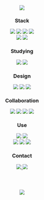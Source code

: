 <div align=center> <!-- 중앙 정렬 -->

  <!-- 내 이름, 직업 써 있는 대문 -->
  <img src="https://capsule-render.vercel.app/api?type=soft&color=auto&height=120&section=header&text=Seungjeon%20Baik&fontSize=40&fontColor=ffffff&desc=FrontEnd%20Developer&descSize=20&descAlignY=80&animation=twinkling"/>

  <h3> Stack </h3> <!-- 개발 툴 -->
  <img src="https://img.shields.io/badge/HTML5-E34F26?style=flat-square&logo=html5&logoColor=white"/></a> <!-- html5 --> 
  <img src="https://img.shields.io/badge/CSS3-1572B6?style=flat-square&logo=css3&logoColor=white"/></a> <!-- css3 --> 
  <img src="https://img.shields.io/badge/JavaScript-F7DF1E?style=flat-square&logo=javascript&logoColor=white"/></a> <!-- js --> 
  <img src="https://img.shields.io/badge/jQuery-0769AD?style=flat-square&logo=jQuery&logoColor=white"/></a> <!-- jquery -->
  <br>
  <img src="https://img.shields.io/badge/Bootstrap-7952B3?style=flat-square&logo=bootstrap&logoColor=white"/></a> <!-- bootstrap --> 
  <img src="https://img.shields.io/badge/Ajax-0769AD?style=flat-square&logo=jQuery&logoColor=white"/></a> <!-- ajax --> 
  
  <h3> Studying </h3> <!-- 공부 중 -->
  <img src="https://img.shields.io/badge/React-61DAFB?style=flat-square&logo=react&logoColor=white"/></a> <!-- react --> 
  <img src="https://img.shields.io/badge/React Native-61DAFB?style=flat-square&logo=react&logoColor=white"/></a> <!-- rn --> 
  

  <h3> Design </h3> <!-- 디자인 툴 --> 
  <img src="https://img.shields.io/badge/Photoshop-31A8FF?style=flat-square&logo=adobephotoshop&logoColor=white"/></a> <!-- ps --> 
  <img src="https://img.shields.io/badge/Illustrator-FF9A00?style=flat-square&logo=adobeillustrator&logoColor=white"/></a> <!-- ai --> 
  <img src="https://img.shields.io/badge/Figma-F24E1E?style=flat-square&logo=figma&logoColor=white"/></a> <!-- figma --> 

  <h3> Collaboration </h3> <!-- 협업 툴 --> 
  <img src="https://img.shields.io/badge/Github-181717?style=flat-square&logo=github&logoColor=white"/></a> <!-- github --> 
  <img src="https://img.shields.io/badge/GitLab-FCA121?style=flat-square&logo=gitlab&logoColor=white"/></a> <!-- gitlab --> 
  <img src="https://img.shields.io/badge/Notion-000000?style=flat-square&logo=notion&logoColor=white"/></a> <!-- notion --> 
  <img src="https://img.shields.io/badge/Slack-4A154B?style=flat-square&logo=slack&logoColor=white"/></a> <!-- slack --> 

  <h3> Use </h3> <!-- 사용 -->
  <img src="https://img.shields.io/badge/VSCode-007ACC?style=flat-square&logo=visualstudiocode&logoColor=white"/></a> <!-- VSCode --> 
  <img src="https://img.shields.io/badge/Eclipse-2C2255?style=flat-square&logo=eclipse&logoColor=white"/></a> <!-- 이클립스 -->
  <br>
  <img src="https://img.shields.io/badge/Windows-0078D6?style=flat-square&logo=windows&logoColor=white"/></a> <!-- 윈도우 --> 
  <img src="https://img.shields.io/badge/macOS-000000?style=flat-square&logo=macos&logoColor=white"/></a> <!-- 맥 --> 
  <img src="https://img.shields.io/badge/Linux-FCC624?style=flat-square&logo=linux&logoColor=white"/></a> <!-- 리눅스 --> 
  
  <h3> Contact </h3> <!-- 연락처 --> 
  <a href="https://baby-coder.tistory.com">
    <img src="https://img.shields.io/badge/Blog-4285F4?style=flat-square&logo=google&logoColor=white&link=https://baby-coder.tistory.com/"/>
  </a>
  <a href="https://mail.naver.com/write">
    <img src="https://img.shields.io/badge/Email-03C75A?style=flat-square&logo=naver&logoColor=white&link=https://mail.naver.com/write"/>
  </a>
  
  <br><br> 

  <a href="https://hits.seeyoufarm.com"> <!-- 방문수 -->
    <img src="https://hits.seeyoufarm.com/api/count/incr/badge.svg?url=https%3A%2F%2Fgithub.com%2FBaikSeungJeon&count_bg=%2379C83D&title_bg=%23555555&icon=&icon_color=%23E7E7E7&title=hits&edge_flat=false"/>
  </a>

</div>
